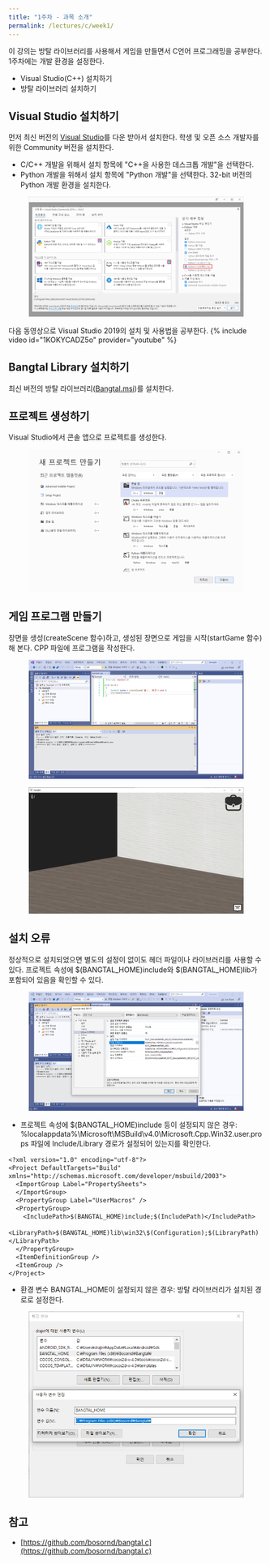 ```yaml
---
title: "1주차 - 과목 소개"
permalink: /lectures/c/week1/
---
```

이 강의는 방탈 라이브러리를 사용해서 게임을 만들면서 C언어 프로그래밍을 공부한다.
1주차에는 개발 환경을 설정한다.
- Visual Studio(C++) 설치하기
- 방탈 라이브러리 설치하기

## Visual Studio 설치하기
먼저 최신 버전의 [Visual Studio](https://visualstudio.microsoft.com/ko/downloads/)를 다운 받아서 설치한다.
학생 및 오픈 소스 개발자를 위한 Community 버전을 설치한다.
- C/C++ 개발을 위해서 설치 항목에 "C++을 사용한 데스크톱 개발"을 선택한다.
- Python 개발을 위해서 설치 항목에 "Python 개발"을 선택한다. 32-bit 버전의 Python 개발 환경을 설치한다.

<figure>
  <a href="/assets/images/visual_studio_install.png">
  <img src="/assets/images/visual_studio_install.png" alt="Visual Studio Installer Options"></a>
</figure>

다음 동영상으로 Visual Studio 2019의 설치 및 사용법을 공부한다.
{% include video id="1KOKYCADZ5o" provider="youtube" %}

## Bangtal Library 설치하기
최신 버전의 방탈 라이브러리([Bangtal.msi](https://github.com/bosornd/bangtal/releases))를 설치한다.

## 프로젝트 생성하기
Visual Studio에서 콘솔 앱으로 프로젝트를 생성한다.
<figure>
  <a href="/assets/images/visual_studio_create_project.png">
  <img src="/assets/images/visual_studio_create_project.png" alt="콘솔 앱으로 프로젝트 생성하기"></a>
</figure>

## 게임 프로그램 만들기
장면을 생성(createScene 함수)하고, 생성된 장면으로 게임을 시작(startGame 함수)해 본다.
CPP 파일에 프로그램을 작성한다.

<figure>
  <a href="/assets/images/visual_studio_program.png">
  <img src="/assets/images/visual_studio_program.png" alt="게임 프로그램 만들기"></a>
</figure>
<figure>
  <a href="/assets/images/create_room1.png">
  <img src="/assets/images/create_room1.png" alt="룸1 생성하기"></a>
</figure>

## 설치 오류
정상적으로 설치되었으면 별도의 설정이 없이도 헤더 파일이나 라이브러리를 사용할 수 있다.
프로젝트 속성에 $(BANGTAL_HOME)include와 $(BANGTAL_HOME)lib가 포함되어 있음을 확인할 수 있다.

<figure>
  <a href="/assets/images/visual_studio_project_settings.png">
  <img src="/assets/images/visual_studio_project_settings.png" alt="Visual Studio 프로젝트 속성"></a>
</figure>

- 프로젝트 속성에 $(BANGTAL_HOME)include 등이 설정되지 않은 경우:  %localappdata%\Microsoft\MSBuild\v4.0\Microsoft.Cpp.Win32.user.props 파일에 Include/Library 경로가
설정되어 있는지를 확인한다.

```
<?xml version="1.0" encoding="utf-8"?>
<Project DefaultTargets="Build" xmlns="http://schemas.microsoft.com/developer/msbuild/2003">
  <ImportGroup Label="PropertySheets">
  </ImportGroup>
  <PropertyGroup Label="UserMacros" />
  <PropertyGroup>
    <IncludePath>$(BANGTAL_HOME)include;$(IncludePath)</IncludePath>
    <LibraryPath>$(BANGTAL_HOME)lib\win32\$(Configuration);$(LibraryPath)</LibraryPath>
  </PropertyGroup>
  <ItemDefinitionGroup />
  <ItemGroup />
</Project>
```

- 환경 변수 BANGTAL_HOME이 설정되지 않은 경우: 방탈 라이브러리가 설치된 경로로 설정한다.
<figure>
  <a href="/assets/images/windows_env_variable.png">
  <img src="/assets/images/windows_env_variable.png" alt="환경 변수 설정하기"></a>
</figure>

## 참고
- [https://github.com/bosornd/bangtal.c](https://github.com/bosornd/bangtal.c)

